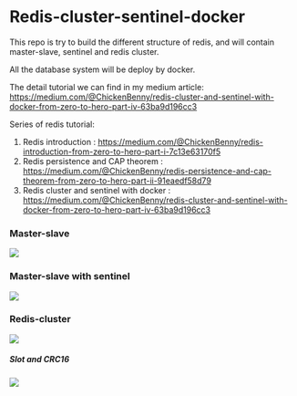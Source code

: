 # Redis-cluster-sentinel-docker
This repo is try to build the different structure of redis, and will contain master-slave, sentinel and redis cluster. 

All the database system will be deploy by docker.

The detail tutorial we can find in my medium article:
https://medium.com/@ChickenBenny/redis-cluster-and-sentinel-with-docker-from-zero-to-hero-part-iv-63ba9d196cc3

Series of redis tutorial:
1. Redis introduction : https://medium.com/@ChickenBenny/redis-introduction-from-zero-to-hero-part-i-7c13e63170f5
2. Redis persistence and CAP theorem : https://medium.com/@ChickenBenny/redis-persistence-and-cap-theorem-from-zero-to-hero-part-ii-91eaedf58d79
3. Redis cluster and sentinel with docker : https://medium.com/@ChickenBenny/redis-cluster-and-sentinel-with-docker-from-zero-to-hero-part-iv-63ba9d196cc3

### Master-slave
![](https://i.imgur.com/PggxwJH.png)

### Master-slave with sentinel
![](https://i.imgur.com/WKLCLgN.png)


### Redis-cluster
![](https://i.imgur.com/dejCci3.png)


##### Slot and CRC16
![](https://i.imgur.com/yKmGRtY.png)


